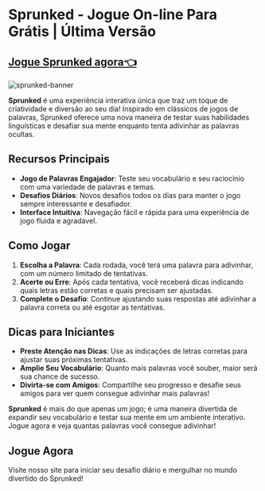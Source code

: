 # Sprunked - Jogue On-line Para Grátis | Última Versão
## [Jogue Sprunked agora👈](https://tinyurl.com/3a9nfazc)
![sprunked-banner](https://github.com/user-attachments/assets/1b122092-2c52-4b88-813e-e2ad7a7a9740)

**Sprunked** é uma experiência interativa única que traz um toque de criatividade e diversão ao seu dia! Inspirado em clássicos de jogos de palavras, Sprunked oferece uma nova maneira de testar suas habilidades linguísticas e desafiar sua mente enquanto tenta adivinhar as palavras ocultas.

## Recursos Principais

- **Jogo de Palavras Engajador**: Teste seu vocabulário e seu raciocínio com uma variedade de palavras e temas.
- **Desafios Diários**: Novos desafios todos os dias para manter o jogo sempre interessante e desafiador.
- **Interface Intuitiva**: Navegação fácil e rápida para uma experiência de jogo fluida e agradável.

## Como Jogar

1. **Escolha a Palavra**: Cada rodada, você terá uma palavra para adivinhar, com um número limitado de tentativas.
2. **Acerte ou Erre**: Após cada tentativa, você receberá dicas indicando quais letras estão corretas e quais precisam ser ajustadas.
3. **Complete o Desafio**: Continue ajustando suas respostas até adivinhar a palavra correta ou até esgotar as tentativas.

## Dicas para Iniciantes

- **Preste Atenção nas Dicas**: Use as indicações de letras corretas para ajustar suas próximas tentativas.
- **Amplie Seu Vocabulário**: Quanto mais palavras você souber, maior será sua chance de sucesso.
- **Divirta-se com Amigos**: Compartilhe seu progresso e desafie seus amigos para ver quem consegue adivinhar mais palavras!

**Sprunked** é mais do que apenas um jogo; é uma maneira divertida de expandir seu vocabulário e testar sua mente em um ambiente interativo. Jogue agora e veja quantas palavras você consegue adivinhar!

## Jogue Agora

Visite nosso site para iniciar seu desafio diário e mergulhar no mundo divertido do Sprunked!

